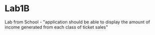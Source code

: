 # Lab1B
Lab from School - "application should be able to display the amount of income generated from each class of ticket sales"
